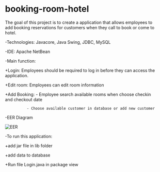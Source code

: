 # booking-room-hotel
The goal of this project is to create a application that allows employees to add booking reservations for customers when they call to book or come to hotel.


-Technologies: Javacore, Java Swing, JDBC, MySQL


-IDE: Apache NetBean



-Main function:

+Login: Employees should be required to log in before they can access the application.

+Edit room: Employees can edit room information

+Add Booking: - Employee search available rooms when choose checkin and checkout date
              
              - Choose available customer in database or add new customer
 

-EER Diagram


![EER](https://user-images.githubusercontent.com/125273807/219004315-a38dd47f-2728-4c30-9cd9-d19a47f3383a.png)

-To run this application:

+add jar file in lib folder

+add data to database

+Run file Login.java in package view

